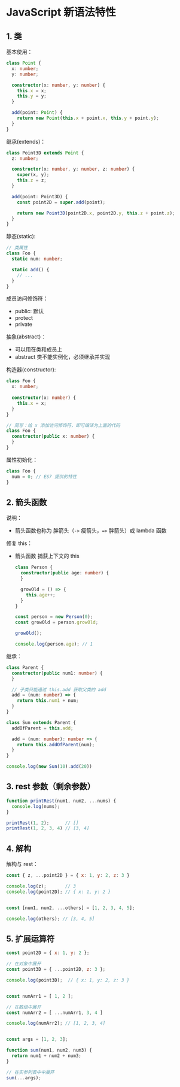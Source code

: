 # JavaScript 新语法特性

## 1. 类

基本使用：

```typescript
class Point {
  x: number;
  y: number;

  constructor(x: number, y: number) {
    this.x = x;
    this.y = y;
  }

  add(point: Point) {
    return new Point(this.x + point.x, this.y + point.y);
  }
}
```

继承(extends)：

```typescript
class Point3D extends Point {
  z: number;

  constructor(x: number, y: number, z: number) {
    super(x, y);
    this.z = z;
  }

  add(point: Point3D) {
    const point2D = super.add(point);

    return new Point3D(point2D.x, point2D.y, this.z + point.z);
  }
}
```

静态(static):

```typescript
// 类属性
class Foo {
  static num: number;

  static add() {
    // ...
  }
}
```

成员访问修饰符：

* public: 默认
* protect
* private

抽象(abstract)：

* 可以用在类和成员上
* abstract 类不能实例化，必须继承并实现

构造器(constructor):

```typescript
class Foo {
  x: number;
  
  constructor(x: number) {
    this.x = x;
  }
}

// 简写：给 x 添加访问修饰符，即可编译为上面的代码
class Foo {
  constructor(public x: number) {
  }
}
```

属性初始化：

```typescript
class Foo {
  num = 0; // ES7 提供的特性
}
```

## 2. 箭头函数

说明：

* 箭头函数也称为 胖箭头（`->` 瘦箭头，`=>` 胖箭头）或 lambda 函数

修复 this：

* 箭头函数 捕获上下文的 this

    ```typescript
    class Person {
      constructor(public age: number) {
      }

      growOld = () => {
        this.age++;
      }
    }

    const person = new Person(0);
    const growOld = person.growOld;

    growOld();

    console.log(person.age); // 1
    ```

继承：

```typescript
class Parent {
  constructor(public num1: number) {
  }

  // 子类只能通过 this.add 获取父类的 add
  add = (num: number) => {
    return this.num1 + num;
  }
}

class Sun extends Parent {
  addOfParent = this.add;

  add = (num: number): number => {
    return this.addOfParent(num);
  }
}

console.log(new Sun(10).add(20))
```

## 3. rest 参数（剩余参数）

```javascript
function printRest(num1, num2, ...nums) {
  console.log(nums);
}

printRest(1, 2);      // [] 
printRest(1, 2, 3, 4) // [3, 4] 
```

## 4. 解构

解构与 rest：

```javascript
const { z, ...point2D } = { x: 1, y: 2, z: 3 }

console.log(z);       // 3
console.log(point2D); // { x: 1, y: 2 }


const [num1, num2, ...others] = [1, 2, 3, 4, 5];

console.log(others); // [3, 4, 5] 
```

## 5. 扩展运算符

```javascript
const point2D = { x: 1, y: 2 };

// 在对象中展开
const point3D = { ...point2D, z: 3 };

console.log(point3D);  // { x: 1, y: 2, z: 3 }


const numArr1 = [ 1, 2 ];

// 在数组中展开
const numArr2 = [ ...numArr1, 3, 4 ]

console.log(numArr2); // [1, 2, 3, 4] 


const args = [1, 2, 3];

function sum(num1, num2, num3) {
  return num1 + num2 + num3;
}

// 在实参列表中中展开
sum(...args);
```